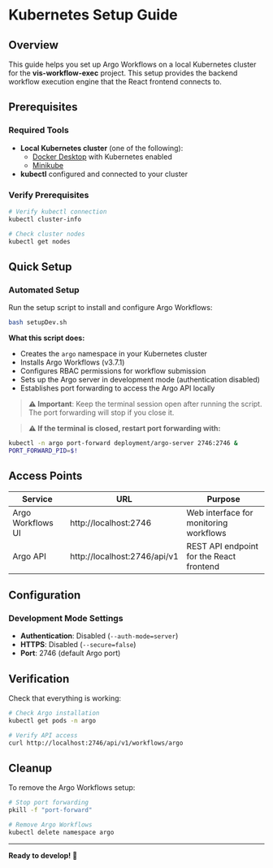 # Kubernetes Setup Guide

## Overview

This guide helps you set up Argo Workflows on a local Kubernetes cluster for the **vis-workflow-exec** project. This setup provides the backend workflow execution engine that the React frontend connects to.

## Prerequisites

### Required Tools
- **Local Kubernetes cluster** (one of the following):
  - [Docker Desktop](https://www.docker.com/products/docker-desktop/) with Kubernetes enabled
  - [Minikube](https://minikube.sigs.k8s.io/docs/start/)
- **kubectl** configured and connected to your cluster

### Verify Prerequisites
```bash
# Verify kubectl connection
kubectl cluster-info

# Check cluster nodes
kubectl get nodes
```

## Quick Setup

### Automated Setup
Run the setup script to install and configure Argo Workflows:

```bash
bash setupDev.sh
```

**What this script does:**
- Creates the `argo` namespace in your Kubernetes cluster
- Installs Argo Workflows (v3.7.1)
- Configures RBAC permissions for workflow submission
- Sets up the Argo server in development mode (authentication disabled)
- Establishes port forwarding to access the Argo API locally

> **⚠️ Important**: Keep the terminal session open after running the script. The port forwarding will stop if you close it. 

> **⚠️ If the terminal is closed, restart port forwarding with:**
```bash
kubectl -n argo port-forward deployment/argo-server 2746:2746 &
PORT_FORWARD_PID=$!
```

## Access Points

| Service | URL | Purpose |
|---------|-----|---------|
| Argo Workflows UI | http://localhost:2746 | Web interface for monitoring workflows |
| Argo API | http://localhost:2746/api/v1 | REST API endpoint for the React frontend |

## Configuration

### Development Mode Settings
- **Authentication**: Disabled (`--auth-mode=server`)
- **HTTPS**: Disabled (`--secure=false`)
- **Port**: 2746 (default Argo port)

## Verification

Check that everything is working:

```bash
# Check Argo installation
kubectl get pods -n argo

# Verify API access
curl http://localhost:2746/api/v1/workflows/argo
```

## Cleanup

To remove the Argo Workflows setup:

```bash
# Stop port forwarding
pkill -f "port-forward"

# Remove Argo Workflows
kubectl delete namespace argo
```
---


**Ready to develop! 🚀**